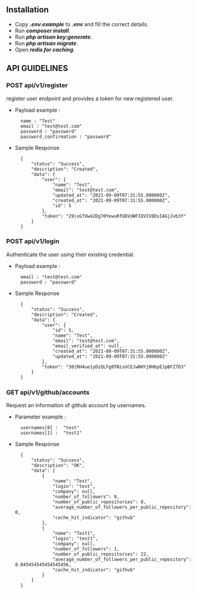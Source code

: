 ## Installation

- Copy ***.env.example*** to ***.env*** and fill the correct details.
- Run ***composer install***.
- Run ***php artisan key:generate***.
- Run ***php artisan migrate***.
- Open ***redis for caching***.

## API GUIDELINES 

### POST api/v1/register
register user endpoint and provides a token for new registered user.
- Payload example :


		name : "Test"
		email : "test@test.com"
		password : "password"
		password_confirmation : "password"


- Sample Response

        {
            "status": "Success",
            "description": "Created",
            "data": {
                "user": {
                    "name": "Test",
                    "email": "test@test.com",
                    "updated_at": "2021-09-09T07:31:55.000000Z",
                    "created_at": "2021-09-09T07:31:55.000000Z",
                    "id": 5
                },
                "token": "29|xGfDw42Dg70YewuRfUDVUWFIQVIV8DsIAGjJvb3Y"
            }
        }


### POST api/v1/login
Authenticate the user using their existing credential.
- Payload example :


		email : "test@test.com"
		password : "password"


- Sample Response

        {
		    "status": "Success",
		    "description": "Created",
		    "data": {
		        "user": {
		            "id": 5,
		            "name": "Test",
		            "email": "test@test.com",
		            "email_verified_at": null,
		            "created_at": "2021-09-09T07:31:55.000000Z",
		            "updated_at": "2021-09-09T07:31:55.000000Z"
		        },
		        "token": "30|RH4ue1yDzQLFg0TNisUCEJwNHYj0HbpEJpBFZ7D3"
		    }
		}


### GET api/v1/github/accounts
Request an information of github account by usernames.
- Parameter example :

		usernames[0] :  "test"
		usernames[1] :  "test1"

- Sample Response

        {
		    "status": "Success",
		    "description": "OK",
		    "data": [
		        {
		            "name": "Test",
		            "login": "test",
		            "company": null,
		            "number_of_followers": 0,
		            "number_of_public_repositories": 8,
		            "average_number_of_followers_per_public_repository": 0,
		            "cache_hit_indicator": "github"
		        },
		        {
		            "name": "Test1",
		            "login": "test1",
		            "company": null,
		            "number_of_followers": 1,
		            "number_of_public_repositories": 22,
		            "average_number_of_followers_per_public_repository": 0.045454545454545456,
		            "cache_hit_indicator": "github"
		        }
		    ]
		}



